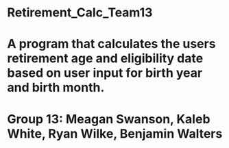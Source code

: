 # Retirement_Calc_Team13
# A program that calculates the users retirement age and eligibility date based on user input for birth year and birth month. 
# Group 13: Meagan Swanson, Kaleb White, Ryan Wilke, Benjamin Walters
